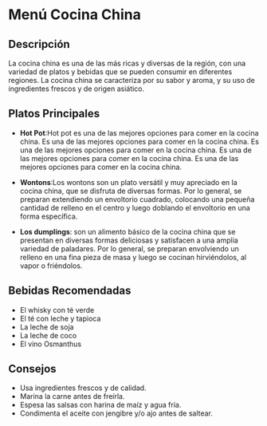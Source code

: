 # Menú Cocina China

## Descripción
La cocina china es una de las más ricas y diversas de la región, con una variedad de platos y bebidas que se pueden consumir en diferentes regiones. La cocina china se caracteriza por su sabor y aroma, y su uso de ingredientes frescos y de origen asiático.
​
## Platos Principales
- **Hot Pot**:Hot pot es una de las mejores opciones para comer en la cocina china. Es una de las mejores opciones para comer en la cocina china. Es una de las mejores opciones para comer en la cocina china. Es una de las mejores opciones para comer en la cocina china. Es una de las mejores opciones para comer en la cocina china.

- **Wontons**:Los wontons son un plato versátil y muy apreciado en la cocina china, que se disfruta de diversas formas. Por lo general, se preparan extendiendo un envoltorio cuadrado, colocando una pequeña cantidad de relleno en el centro y luego doblando el envoltorio en una forma específica.

- **Los dumplings**: son un alimento básico de la cocina china que se presentan en diversas formas deliciosas y satisfacen a una amplia variedad de paladares. Por lo general, se preparan envolviendo un relleno en una fina pieza de masa y luego se cocinan hirviéndolos, al vapor o friéndolos.

## Bebidas Recomendadas
- El whisky con té verde
- El té con leche y tapioca
- La leche de soja
- La leche de coco
- El vino Osmanthus

## Consejos
- Usa ingredientes frescos y de calidad. 
- Marina la carne antes de freírla. 
- Espesa las salsas con harina de maíz y agua fría. 
- Condimenta el aceite con jengibre y/o ajo antes de saltear. 

